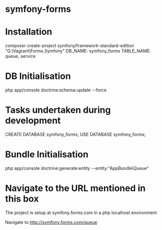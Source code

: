 # symfony-forms

# Installation

composer create-project symfony/framework-standard-edition "G:\Vagrant\Forms.Symfony"
DB_NAME: symfony_forms
TABLE_NAME: 
queue, 
service

# DB Initialisation

php app/console doctrine:schema:update --force



# Tasks undertaken during development

CREATE DATABASE symfony_forms;
USE DATABASE symfony_forms;

# Bundle Initialisation

php app/console doctrine:generate:entity --entity:"AppBundle\Queue"

# Navigate to the URL mentioned in this box

The project is setup at symfony.forms.com in a php localhost environment

Navigate to http://symfony.forms.com/queue

